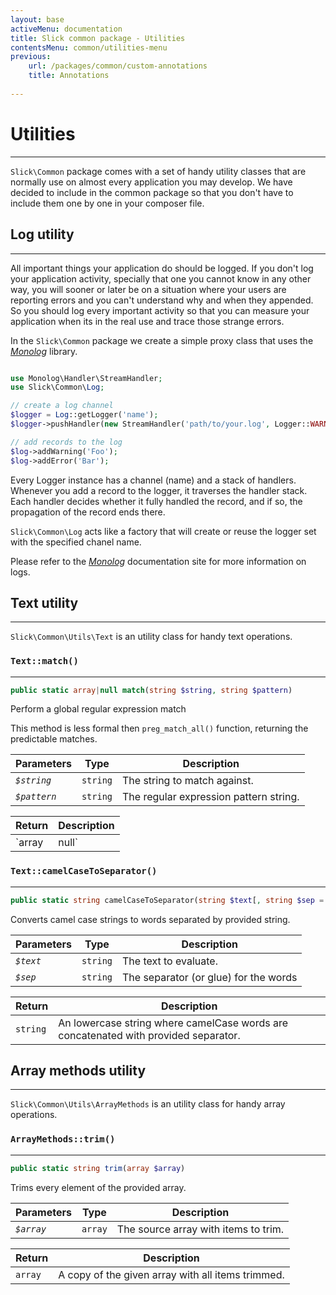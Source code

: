 ```yaml
---
layout: base
activeMenu: documentation
title: Slick common package - Utilities
contentsMenu: common/utilities-menu
previous:
    url: /packages/common/custom-annotations
    title: Annotations
    
---
```


# Utilities

---

`Slick\Common` package comes with a set of handy utility classes that are normally
use on almost every application you may develop.
We have decided to include in the common package so that you don't have to include
them one by one in your composer file.

<div id="log"></div>

## Log utility

---

All important things your application do should be logged. If you don't log your
application activity, specially that one you cannot know in any other way, you
will sooner or later be on a situation where your users are reporting errors
and you can't understand why and when they appended. So you should log every
important activity so that you can measure your application when its in the
real use and trace those strange errors.

In the `Slick\Common` package we create a simple proxy class that uses the
[*Monolog*](https://github.com/Seldaek/monolog) library.

```php

use Monolog\Handler\StreamHandler;
use Slick\Common\Log;

// create a log channel
$logger = Log::getLogger('name');
$logger->pushHandler(new StreamHandler('path/to/your.log', Logger::WARNING));

// add records to the log
$log->addWarning('Foo');
$log->addError('Bar');

```

Every Logger instance has a channel (name) and a stack of handlers. Whenever
you add a record to the logger, it traverses the handler stack. Each handler
decides whether it fully handled the record, and if so, the propagation of
the record ends there.

`Slick\Common\Log` acts like a factory that will create or reuse the logger
set with the specified chanel name.

Please refer to the [*Monolog*](https://github.com/Seldaek/monolog) documentation
site for more information on logs.

<div id="text"></div>

## Text utility

---

`Slick\Common\Utils\Text` is an utility class for handy text operations.

### `Text::match()`
___

```php
public static array|null match(string $string, string $pattern)
```

Perform a global regular expression match

This method is less formal then `preg_match_all()` function,
returning the predictable matches.

 Parameters   | Type     | Description 
--------------|----------|-------------
 *`$string`*  | `string` | The string to match against.
 *`$pattern`* | `string` | The regular expression pattern string.

Return       | Description
------------ | -----------
`array|null` | An array with matches from the given string. If no match is found, null will be returned.


### `Text::camelCaseToSeparator()`
___

```php
public static string camelCaseToSeparator(string $text[, string $sep = ' '])
```

Converts camel case strings to words separated by provided string.

 Parameters   | Type     | Description 
--------------|----------|-------------
 *`$text`*  | `string` | The text to evaluate.
 *`$sep`* | `string` | The separator (or glue) for the words

Return       | Description
------------ | -----------
`string` | An lowercase string where camelCase words are concatenated with provided separator.

<div id="array"></div>

## Array methods utility

---

`Slick\Common\Utils\ArrayMethods` is an utility class for handy array operations.

### `ArrayMethods::trim()`
___

```php
public static string trim(array $array)
```

Trims every element of the provided array.

 Parameters   | Type     | Description 
--------------|----------|-------------
 *`$array`*  | `array` | The source array with items to trim.

Return       | Description
------------ | -----------
`array` | A copy of the given array with all items trimmed.
